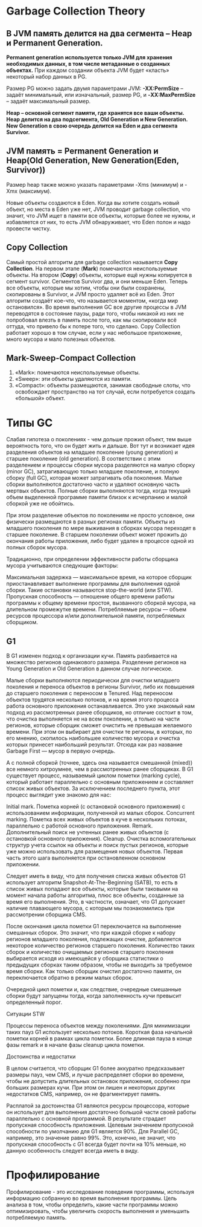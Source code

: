 Garbage Collection Theory
=================================
В JVM память делится на два сегмента – Heap и Permanent Generation.
---------------------------------
**Permanent generation используется только JVM для хранения необходимых данных, в том числе метаданные о созданных объектах.** При каждом создании объекта JVM будет «класть» некоторый набор данных в PG.

Размер PG можно задать двумя параметрами JVM: **-XX:PermSize** – задаёт минимальный, или изначальный, размер PG, и **-XX:MaxPermSize** – задаёт максимальный размер.

**Heap – основной сегмент памяти, где хранятся все ваши объекты. Heap делится на два подсегмента, Old Generation и New Generation. New Generation в свою очередь делится на Eden и два сегмента Survivor.**

JVM память = Permanent Generation и Heap(Old Generation, New Generation(Eden, Survivor))
---------------------------------
Размер heap также можно указать параметрами -Xms (минимум) и -Xmx (максимум).

Новые объекты создаются в Eden. Когда вы хотите создать новый объект, но места в Eden уже нет, JVM проводит garbage collection, что значит, что JVM ищет в памяти все объекты, которые более не нужны, и избавляется от них, то есть JVM обнаруживает, что Eden полон и надо провести чистку. 

Copy Collection
---------------------------------
Самый простой алгоритм для garbage collection называется **Copy Collection**. На первом этапе (**Mark**) помечаются неиспользуемые объекты. На втором (**Copy**) объекты, которые ещё нужны копируется в сегмент survivor. Сегментов Survivor два, и они меньше Eden. Теперь все объекты, которые мы хотим, чтобы они были сохранены, скопированы в Survivor, и JVM просто удаляет всё из Eden. Этот алгоритм создаёт кое-что, что называется моментом, «когда мир остановился». Во время выполнения GC все другие процессы в JVM переводятся в состояние паузы, ради того, чтобы никакой из них не попробовал влезть в память после того, как мы скопировали всё оттуда, что привело бы к потере того, что сделано. Copy Collection работает хорошо в том случае, если у нас небольшое приложение, много мусора и мало полезных объектов.

Mark-Sweep-Compact Collection
---------------------------------
1) «Mark»: помечаются неиспользуемые объекты.
2) «Sweep»: эти объекты удаляются из памяти.
3) «Compact»: объекты размещаются, занимая свободные слоты, что освобождает пространство на тот случай, если потребуется создать «большой» объект.

Типы GC
==================

Слабая гипотеза о поколениях - чем дольше прожил объект, тем выше вероятность того, что он будет жить и дальше.
Вот тут и возникает идея разделения объектов на младшее поколение (young generation) и старшее поколение (old generation). В соответствии с этим разделением и процессы сборки мусора разделяются на малую сборку (minor GC), затрагивающую только младшее поколение, и полную сборку (full GC), которая может затрагивать оба поколения. Малые сборки выполняются достаточно часто и удаляют основную часть мертвых объектов. Полные сборки выполняются тогда, когда текущий объем выделенной программе памяти близок к исчерпанию и малой сборкой уже не обойтись.

При этом разделение объектов по поколениям не просто условное, они физически размещаются в разных регионах памяти. Объекты из младшего поколения по мере выживания в сборках мусора переходят в старшее поколение. В старшем поколении объект может прожить до окончания работы приложения, либо будет удален в процессе одной из полных сборок мусора.

Традиционно, при определении эффективности работы сборщика мусора учитываются следующие факторы:

Максимальная задержка — максимальное время, на которое сборщик приостанавливает выполнение программы для выполнения одной сборки. Такие остановки называются stop-the-world (или STW).
Пропускная способность — отношение общего времени работы программы к общему времени простоя, вызванного сборкой мусора, на длительном промежутке времени.
Потребляемые ресурсы — объем ресурсов процессора и/или дополнительной памяти, потребляемых сборщиком.

G1
----
В G1 изменен подход к организации кучи. Память разбивается на множество регионов одинакового размера. Разделение регионов на Young Generation и Old Generation в данном случае логическое. 

Малые сборки выполняются периодически для очистки младшего поколения и переноса объектов в регионы Survivor, либо их повышения до старшего поколения с переносом в Tenured. Над переносом объектов трудятся несколько потоков, и на время этого процесса работа основного приложения останавливается. Это уже знакомый нам подход из рассмотренных ранее сборщиков, но отличие состоит в том, что очистка выполняется не на всем поколении, а только на части регионов, которые сборщик сможет очистить не превышая желаемого времени. При этом он выбирает для очистки те регионы, в которых, по его мнению, скопилось наибольшее количество мусора и очистка которых принесет наибольший результат. Отсюда как раз название Garbage First — мусор в первую очередь.

А с полной сборкой (точнее, здесь она называется смешанной (mixed)) все немного хитроумнее, чем в рассмотренных ранее сборщиках. В G1 существует процесс, называемый циклом пометки (marking cycle), который работает параллельно с основным приложением и составляет список живых объектов. За исключением последнего пункта, этот процесс выглядит уже знакомо для нас:

Initial mark. Пометка корней (с остановкой основного приложения) с использованием информации, полученной из малых сборок.
Concurrent marking. Пометка всех живых объектов в куче в нескольких потоках, параллельно с работой основного приложения.
Remark. Дополнительный поиск не учтенных ранее живых объектов (с остановкой основного приложения).
Cleanup. Очистка вспомогательных структур учета ссылок на объекты и поиск пустых регионов, которые уже можно использовать для размещения новых объектов. Первая часть этого шага выполняется при остановленном основном приложении.

Следует иметь в виду, что для получения списка живых объектов G1 использует алгоритм Snapshot-At-The-Beginning (SATB), то есть в список живых попадают все объекты, которые были таковыми на момент начала работы алгоритма, плюс все объекты, созданные за время его выполнения. Это, в частности, означает, что G1 допускает наличие плавающего мусора, с которым мы познакомились при рассмотрении сборщика CMS.

После окончания цикла пометки G1 переключается на выполнение смешанных сборок. Это значит, что при каждой сборке к набору регионов младшего поколения, подлежащих очистке, добавляется некоторое количество регионов старшего поколения. Количество таких сборок и количество очищаемых регионов старшего поколения выбирается исходя из имеющейся у сборщика статистики о предыдущих сборках таким образом, чтобы не выходить за требуемое время сборки. Как только сборщик очистил достаточно памяти, он переключается обратно в режим малых сборок.

Очередной цикл пометки и, как следствие, очередные смешанные сборки будут запущены тогда, когда заполненность кучи превысит определенный порог.

Ситуации STW

Процессы переноса объектов между поколениями. Для минимизации таких пауз G1 использует несколько потоков.
Короткая фаза начальной пометки корней в рамках цикла пометки.
Более длинная пауза в конце фазы remark и в начале фазы cleanup цикла пометки.

Достоинства и недостатки

В целом считается, что сборщик G1 более аккуратно предсказывает размеры пауз, чем CMS, и лучше распределяет сборки во времени, чтобы не допустить длительных остановок приложения, особенно при больших размерах кучи. При этом он лишен и некоторых других недостатков CMS, например, он не фрагментирует память.

Расплатой за достоинства G1 являются ресурсы процессора, которые он использует для выполнения достаточно большой части своей работы параллельно с основной программой. В результате страдает пропускная способность приложения. Целевым значением пропускной способности по умолчанию для G1 является 90%. Для Parallel GC, например, это значение равно 99%. Это, конечно, не значит, что пропускная способность с G1 всегда будет почти на 10% меньше, но данную особенность следует всегда иметь в виду.

Профилирование
================
Профилирование - это исследование поведения программы, используя информацию собранную во время выполнения программы. Цель анализа в том, чтобы определить, какие части программы можно оптимизировать, чтобы увеличить скорость выполнения и уменьшить потребляемую память.
